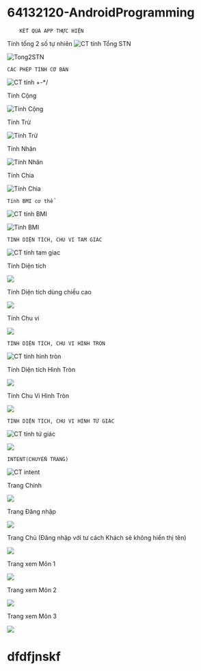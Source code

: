 # 64132120-AndroidProgramming

        KẾT QUẢ APP THỰC HIỆN

Tính tổng 2 số tự nhiên
![CT tính Tổng STN](Ex3_SimpleSumApp)

![Tong2STN](Anh_App/Tong2sotunhien.png)

    CÁC PHÉP TÍNH CƠ BẢN

![CT tính +-*/](Ex4_AddSubMulDiv_Onclick)

Tính Cộng

![Tính Cộng](Anh_App/TinhTong.png)

Tính Trừ

![Tính Trừ](Anh_App/TinhTru.png)

Tính Nhân

![Tính Nhân](Anh_App/TinhNhan.png)

Tính Chia

![Tính Chia](Anh_App/TinhChia.png)

    Tính BMI cơ thể

![CT tính BMI](TinhBMI)

![Tính BMI](Anh_App/TinhBMI.png)

    TÍNH DIỆN TÍCH, CHU VI TAM GIÁC

![CT tính tam giac](ChuViDienTich_HinhTamGiac)

Tính Diện tích

![](Anh_App/DTTamGiac.png)

Tính Diện tích dùng chiều cao

![](Anh_App/DTTamGiacCoH.png)

Tính Chu vi

![](Anh_App/ChuViTamGiac.png)

    TÍNH DIỆN TÍCH, CHU VI HÌNH TRÒN

![CT tính hình tròn](ChuViDienTich_HinhTron)

Tính Diện tích Hình Tròn

![](Anh_App/DTHinhTron.png)

Tính Chu Vi Hình Tròn

![](Anh_App/CVHinhTron.png)

    TÍNH DIỆN TÍCH, CHU VI HÌNH TỨ GIÁC

![CT tính tứ giác](ChuViDienTich_HinhTuGIac)

![](Anh_App/ChuViDienTich_HinhTuGiac.png)


    INTENT(CHUYỂN TRANG)

![CT intent](Ex7_IntentLogin)

Trang Chính

![](Anh_App/Intent_Main.png)

Trang Đăng nhập 

![](Anh_App/Intent_Login.png)

Trang Chủ 
(Đăng nhập với tư cách Khách sẽ không hiển thị tên)

![](Anh_App/Intent_Home.png)

Trang xem Môn 1

![](Anh_App/Intent_Home_Mon1.png)

Trang xem Môn 2

![](Anh_App/Intent_Home_Mon2.png)

Trang xem Môn 3

![](Anh_App/Intent_Home_Mon3.png)


# dfdfjnskf